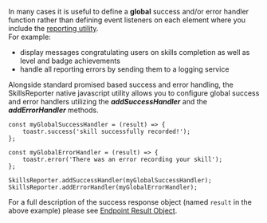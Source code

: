 In many cases it is useful to define a **global** success and/or error handler function rather than defining event listeners on
each element where you include the [reporting utility](#skillsreporter-js-utility).  
For example:
- display messages congratulating users on skills completion as well as level and badge achievements 
- handle all reporting errors by sending them to a logging service  

Alongside standard promised based success and error handling, the SkillsReporter native javascript utility allows
you to configure global success and error handlers utilizing the ***addSuccessHandler*** and the ***addErrorHandler*** methods.

``` js{9-10}
const myGlobalSuccessHandler = (result) => {
    toastr.success('skill successfully recorded!');
};

const myGlobalErrorHandler = (result) => {
    toastr.error('There was an error recording your skill');
};

SkillsReporter.addSuccessHandler(myGlobalSuccessHandler);
SkillsReporter.addErrorHandler(myGlobalErrorHandler);
```

For a full description of the success response object (named ``result`` in the above example) please see [Endpoint Result Object](/skills-client/endpoints.html#endpoint-result-object).
